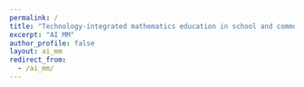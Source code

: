 ```yaml
---
permalink: /
title: "Technology-integrated mathematics education in school and community"
excerpt: "AI MM"
author_profile: false
layout: ai_mm
redirect_from: 
  - /ai_mm/
---
```

